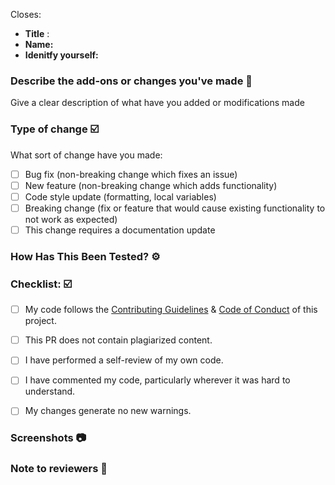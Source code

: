 Closes: <!-- #issue number  -->

- **Title** : 
- **Name:** <!--Mention Your name-->
- **Idenitfy yourself:** <!-- Mention your role (like GSOC, GSSOC, SSOC, etc. Contributor) -->


<!-- Mention the following details and these are mandatory -->

### Describe the add-ons or changes you've made 📃

Give a clear description of what have you added or modifications made


### Type of change ☑️
<!-- Please delete options that are not relevant. -->
What sort of change have you made:
<!--
Example how to mark a checkbox:-
- [x] My code follows the code style of this project.
-->
- [ ] Bug fix (non-breaking change which fixes an issue)
- [ ] New feature (non-breaking change which adds functionality)
- [ ] Code style update (formatting, local variables)
- [ ] Breaking change (fix or feature that would cause existing functionality to not work as expected)
- [ ] This change requires a documentation update

### How Has This Been Tested? ⚙️
<!-- Describe how it has been tested
Describe how have you verified the changes made -->



### Checklist: ☑️
<!--
Example how to mark a checkbox:-
- [x] My code follows the code style of this project.
-->
- [ ] My code follows the [Contributing Guidelines](https://github.com/Avdhesh-Varshney/Chanakya-Niti/blob/main/README.md) & [Code of Conduct](https://github.com/Avdhesh-Varshney/Chanakya-Niti/blob/main/CODE_OF_CONDUCT.md) of this project.
- [ ] This PR does not contain plagiarized content.
- [ ] I have performed a self-review of my own code.
- [ ] I have commented my code, particularly wherever it was hard to understand.
- [ ] My changes generate no new warnings.


### Screenshots 📷
<!-- Must add the screenshot of the project or your changes for review your pr -->


### Note to reviewers 📄
<!-- Add notes to reviewers if applicable -->

